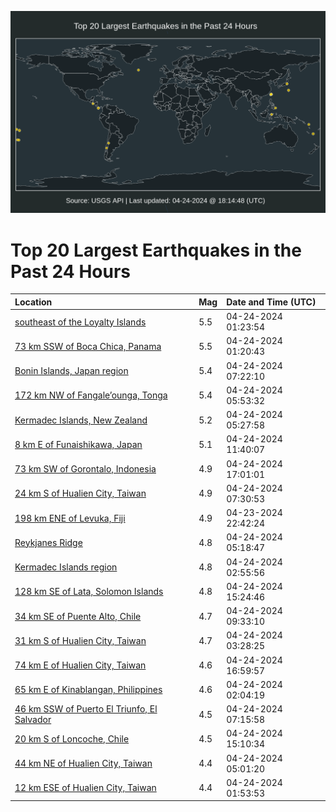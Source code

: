 ![Map](./map.png)

# Top 20 Largest Earthquakes in the Past 24 Hours

| Location | Mag | Date and Time (UTC) |
|:---|:---|:---|
| [southeast of the Loyalty Islands](https://earthquake.usgs.gov/earthquakes/eventpage/us6000mtc7) | 5.5 | 04-24-2024 01:23:54 |
| [73 km SSW of Boca Chica, Panama](https://earthquake.usgs.gov/earthquakes/eventpage/us6000mtc6) | 5.5 | 04-24-2024 01:20:43 |
| [Bonin Islands, Japan region](https://earthquake.usgs.gov/earthquakes/eventpage/us6000mtex) | 5.4 | 04-24-2024 07:22:10 |
| [172 km NW of Fangale’ounga, Tonga](https://earthquake.usgs.gov/earthquakes/eventpage/us6000mten) | 5.4 | 04-24-2024 05:53:32 |
| [Kermadec Islands, New Zealand](https://earthquake.usgs.gov/earthquakes/eventpage/us6000mtef) | 5.2 | 04-24-2024 05:27:58 |
| [8 km E of Funaishikawa, Japan](https://earthquake.usgs.gov/earthquakes/eventpage/us6000mtg4) | 5.1 | 04-24-2024 11:40:07 |
| [73 km SW of Gorontalo, Indonesia](https://earthquake.usgs.gov/earthquakes/eventpage/us6000mthj) | 4.9 | 04-24-2024 17:01:01 |
| [24 km S of Hualien City, Taiwan](https://earthquake.usgs.gov/earthquakes/eventpage/us6000mtey) | 4.9 | 04-24-2024 07:30:53 |
| [198 km ENE of Levuka, Fiji](https://earthquake.usgs.gov/earthquakes/eventpage/us6000mtan) | 4.9 | 04-23-2024 22:42:24 |
| [Reykjanes Ridge](https://earthquake.usgs.gov/earthquakes/eventpage/us6000mtec) | 4.8 | 04-24-2024 05:18:47 |
| [Kermadec Islands region](https://earthquake.usgs.gov/earthquakes/eventpage/us6000mtd5) | 4.8 | 04-24-2024 02:55:56 |
| [128 km SE of Lata, Solomon Islands](https://earthquake.usgs.gov/earthquakes/eventpage/us6000mth4) | 4.8 | 04-24-2024 15:24:46 |
| [34 km SE of Puente Alto, Chile](https://earthquake.usgs.gov/earthquakes/eventpage/us6000mtff) | 4.7 | 04-24-2024 09:33:10 |
| [31 km S of Hualien City, Taiwan](https://earthquake.usgs.gov/earthquakes/eventpage/us6000mtdh) | 4.7 | 04-24-2024 03:28:25 |
| [74 km E of Hualien City, Taiwan](https://earthquake.usgs.gov/earthquakes/eventpage/us6000mthi) | 4.6 | 04-24-2024 16:59:57 |
| [65 km E of Kinablangan, Philippines](https://earthquake.usgs.gov/earthquakes/eventpage/us6000mtcx) | 4.6 | 04-24-2024 02:04:19 |
| [46 km SSW of Puerto El Triunfo, El Salvador](https://earthquake.usgs.gov/earthquakes/eventpage/us6000mteu) | 4.5 | 04-24-2024 07:15:58 |
| [20 km S of Loncoche, Chile](https://earthquake.usgs.gov/earthquakes/eventpage/us6000mth0) | 4.5 | 04-24-2024 15:10:34 |
| [44 km NE of Hualien City, Taiwan](https://earthquake.usgs.gov/earthquakes/eventpage/us6000mte5) | 4.4 | 04-24-2024 05:01:20 |
| [12 km ESE of Hualien City, Taiwan](https://earthquake.usgs.gov/earthquakes/eventpage/us6000mtcg) | 4.4 | 04-24-2024 01:53:53 |
